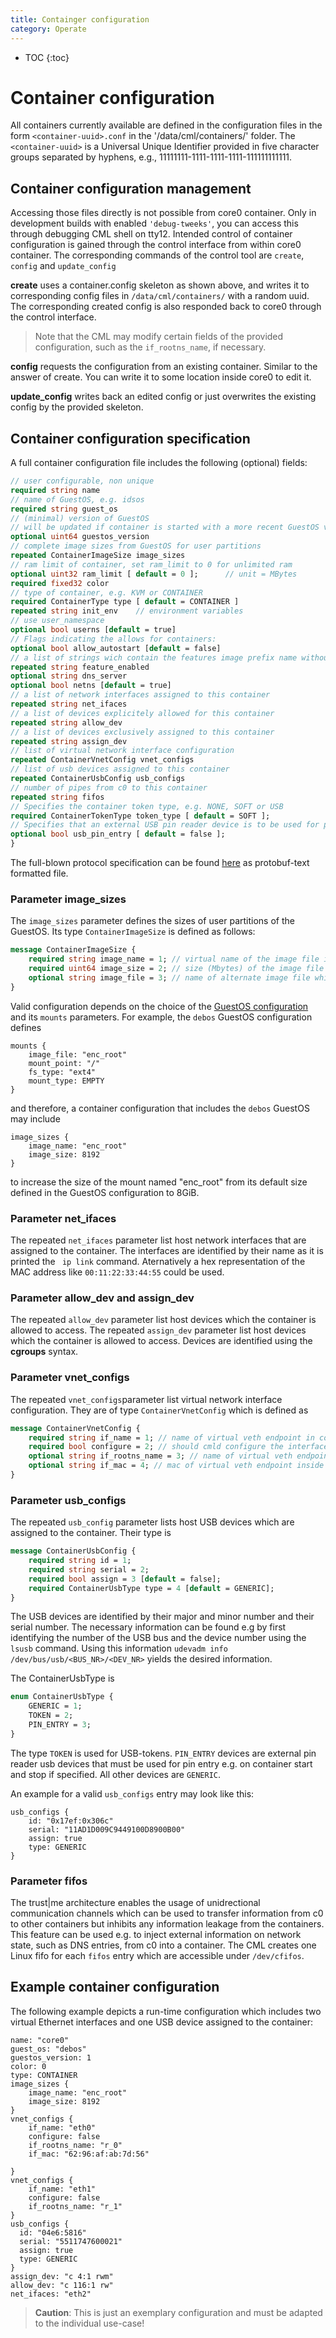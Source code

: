 ```yaml
---
title: Containger configuration
category: Operate
---
```


- TOC
{:toc}

# Container configuration

All containers currently available are defined in the configuration files in the form `<container-uuid>.conf` in the '/data/cml/containers/' folder. The `<container-uuid>` is a Universal Unique Identifier provided in five character groups separated by hyphens, e.g., 11111111-1111-1111-1111-111111111111.

## Container configuration management
Accessing those files directly is not possible from core0 container.
Only in development builds with enabled `'debug-tweeks'`, you can access this
through debugging CML shell on tty12.
Intended control of container configuration is gained through the control interface from within
core0 container.
The corresponding commands of the control tool are `create`, `config` and `update_config`

**create** uses a container.config skeleton as shown above, and writes it to corresponding
config files in `/data/cml/containers/` with a random uuid. The corresponding created config
is also responded back to core0 through the control interface.
> Note that the CML may modify certain fields of the provided configuration, such as the ```if_rootns_name```, if necessary.

**config** requests the configuration from an existing container. Similar to
the answer of create. You can write it to some location inside core0 to edit it.

**update_config**  writes back an edited config or just overwrites the existing
config by the provided skeleton.


## Container configuration specification

A full container configuration file includes the following (optional) fields:

```protobuf
// user configurable, non unique
required string name
// name of GuestOS, e.g. idsos
required string guest_os
// (minimal) version of GuestOS
// will be updated if container is started with a more recent GuestOS version.
optional uint64 guestos_version
// complete image sizes from GuestOS for user partitions
repeated ContainerImageSize image_sizes
// ram limit of container, set ram_limit to 0 for unlimited ram
optional uint32 ram_limit [ default = 0 ];      // unit = MBytes
required fixed32 color
// type of container, e.g. KVM or CONTAINER
required ContainerType type [ default = CONTAINER ]
repeated string init_env	// environment variables
// use user_namespace
optional bool userns [default = true]
// Flags indicating the allows for containers:
optional bool allow_autostart [default = false]
// a list of strings wich contain the features image prefix name without .img
repeated string feature_enabled
optional string dns_server
optional bool netns [default = true]
// a list of network interfaces assigned to this container
repeated string net_ifaces
// a list of devices explicitely allowed for this container
repeated string allow_dev
// a list of devices exclusively assigned to this container
repeated string assign_dev
// list of virtual network interface configuration
repeated ContainerVnetConfig vnet_configs
// list of usb devices assigned to this container
repeated ContainerUsbConfig usb_configs
// number of pipes from c0 to this container
repeated string fifos
// Specifies the container token type, e.g. NONE, SOFT or USB
required ContainerTokenType token_type [ default = SOFT ];
// Specifies that an external USB pin reader device is to be used for pin entry on container start and stop
optional bool usb_pin_entry [ default = false ];
}
```

The full-blown protocol specification can be found [here](https://github.com/trustm3/device_fraunhofer_common_cml/blob/trustx-master/daemon/container.proto) as protobuf-text formatted file.


### Parameter image_sizes
The ```image_sizes``` parameter defines the sizes of user partitions of the GuestOS. Its type ```ContainerImageSize``` is defined as follows:

```protobuf
message ContainerImageSize {
	required string image_name = 1; // virtual name of the image file in guestos
	required uint64 image_size = 2; // size (Mbytes) of the image file
	optional string image_file = 3; // name of alternate image file which overwrites image_name of guestos config
}
```
Valid configuration depends on the choice of the [GuestOS configuration](operate/guestos_config) and its ```mounts``` parameters.
For example, the ```debos```  GuestOS configuration defines
```
mounts {
	image_file: "enc_root"
	mount_point: "/"
	fs_type: "ext4"
	mount_type: EMPTY
}
```
and therefore, a container configuration that includes the ```debos``` GuestOS
may include
```
image_sizes {
	image_name: "enc_root"
	image_size: 8192
}
```
to increase the size of the mount named "enc_root" from its default size defined in the GuestOS configuration to 8GiB.

### Parameter net_ifaces
The repeated ```net_ifaces``` parameter list host network interfaces that are assigned to the container. The interfaces are identified by their name as it is printed the ``` ip link``` command. Aternatively a hex representation of the MAC address like `00:11:22:33:44:55` could be used.

### Parameter allow_dev and assign_dev
The repeated ```allow_dev``` parameter list host devices which the container is allowed to access.
The repeated ```assign_dev``` parameter list host devices which the container is allowed to access.
Devices are identified using the **cgroups** syntax.

### Parameter vnet_configs
The repeated ```vnet_configs```parameter list virtual network interface configuration.
They are of type ```ContainerVnetConfig``` which is defined as

```protobuf
message ContainerVnetConfig {
	required string if_name = 1; // name of virtual veth endpoint in container
	required bool configure = 2; // should cmld configure the interface or leav it unconfigured
	optional string if_rootns_name = 3; // name of virtual veth endpoint in rootns (will be autogenerated by cmld)
	optional string if_mac = 4; // mac of virtual veth endpoint inside container (will be autogenerated)
}
```

### Parameter usb_configs
The repeated ```usb_config``` parameter lists host USB devices which are assigned to the container.
Their type is

```protobuf
message ContainerUsbConfig {
	required string id = 1;
	required string serial = 2;
	required bool assign = 3 [default = false];
	required ContainerUsbType type = 4 [default = GENERIC];
}
```
The USB devices are identified by their major and minor number and their serial number. The necessary information can be found e.g by first identifying the number of the USB bus and the device number using the ```lsusb``` command.
Using this information ```udevadm info /dev/bus/usb/<BUS_NR>/<DEV_NR>``` yields the desired information.

The ContainerUsbType is

```protobuf
enum ContainerUsbType {
	GENERIC = 1;
	TOKEN = 2;
	PIN_ENTRY = 3;
}
```

The type `TOKEN` is used for USB-tokens. `PIN_ENTRY` devices are external pin reader usb devices
that must be used for pin entry e.g. on container start and stop if specified. All other devices
are `GENERIC`.

An example for a valid ```usb_configs``` entry may look like this:
```
usb_configs {
	id: "0x17ef:0x306c"
	serial: "11AD1D009C9449100D8900B00"
	assign: true
	type: GENERIC
}
```

### Parameter fifos
The trust|me architecture enables the usage of unidrectional communication channels which can be used to transfer information from c0 to other containers but inhibits any information leakage from the containers.
This feature can be used e.g. to inject external information on network state, such as DNS entries, from c0 into a container.
The CML creates one Linux fifo for each ```fifos``` entry which are accessible under ```/dev/cfifos```.


## Example container configuration

The following example depicts a run-time configuration which includes two virtual Ethernet interfaces and one USB device assigned to the container:

```
name: "core0"
guest_os: "debos"
guestos_version: 1
color: 0
type: CONTAINER
image_sizes {
	image_name: "enc_root"
	image_size: 8192
}
vnet_configs {
	if_name: "eth0"
	configure: false
	if_rootns_name: "r_0"
	if_mac: "62:96:af:ab:7d:56"

}
vnet_configs {
	if_name: "eth1"
	configure: false
	if_rootns_name: "r_1"
}
usb_configs {
  id: "04e6:5816"
  serial: "5511747600021"
  assign: true
  type: GENERIC
}
assign_dev: "c 4:1 rwm"
allow_dev: "c 116:1 rw"
net_ifaces: "eth2"
```
> **Caution**: This is just an exemplary configuration and must be adapted to the individual use-case!
